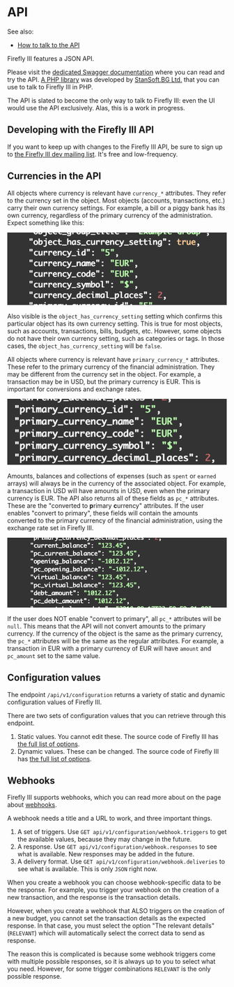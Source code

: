 # API

See also:

- [How to talk to the API](../../../how-to/firefly-iii/features/api.md)

Firefly III features a JSON API.

Please visit the [dedicated Swagger documentation](https://api-docs.firefly-iii.org/) where you can read and try the API. [A PHP library](https://github.com/StanSoftBG/oauth2-firefly-iii) was developed by [StanSoft.BG Ltd.](https://github.com/StanSoftBG) that you can use to talk to Firefly III in PHP.

The API is slated to become the only way to talk to Firefly III: even the UI would use the API exclusively. Alas, this is a work in progress.

## Developing with the Firefly III API

If you want to keep up with changes to the Firefly III API, be sure to sign up to [the Firefly III dev mailing list](https://firefly-iii.kit.com/dev). It's free and low-frequency.

## Currencies in the API

All objects where currency is relevant have `currency_*` attributes. They refer to the currency set in the object. Most objects (accounts, transactions, etc.) carry their own currency settings. For example, a bill or a piggy bank has its own currency, regardless of the primary currency of the administration. Expect something like this:

![Currency attributes](../../../images/references/firefly-iii/api/currency-attributes.png)

Also visible is the `object_has_currency_setting` setting which confirms this particular object has its own currency setting. This is true for most objects, such as accounts, transactions, bills, budgets, etc. However, some objects do not have their own currency setting, such as categories or tags. In those cases, the `object_has_currency_setting` will be `false`.

All objects where currency is relevant have `primary_currency_*` attributes. These refer to the primary currency of the financial administration. They may be different from the currency set in the object. For example, a transaction may be in USD, but the primary currency is EUR. This is important for conversions and exchange rates.


![Primary attributes](../../../images/references/firefly-iii/api/primary-attributes.png)

Amounts, balances and collections of expenses (such as `spent` or `earned` arrays) will always be in the currency of the associated object. For example, a transaction in USD will have amounts in USD, even when the primary currency is EUR. The API also returns all of these fields as `pc_*` attributes. These are the "converted to **p**rimary **c**urrency" attributes. If the user enables "convert to primary", these fields will contain the amounts converted to the primary currency of the financial administration, using the exchange rate set in Firefly III.

![Amount attributes](../../../images/references/firefly-iii/api/amount-attributes.png)

If the user does NOT enable "convert to primary", all `pc_*` attributes will be `null`. This means that the API will not convert amounts to the primary currency. If the currency of the object is the same as the primary currency, the `pc_*` attributes will be the same as the regular attributes. For example, a transaction in EUR with a primary currency of EUR will have `amount` and `pc_amount` set to the same value.

## Configuration values

The endpoint `/api/v1/configuration` returns a variety of static and dynamic configuration values of Firefly III.

There are two sets of configuration values that you can retrieve through this endpoint.

1. Static values. You cannot edit these. The source code of Firefly III has [the full list of options](https://github.com/firefly-iii/firefly-iii/blob/main/app/Support/Binder/EitherConfigKey.php#L35).
2. Dynamic values. These can be changed. The source code of Firefly III has [the full list of options](https://github.com/firefly-iii/firefly-iii/blob/main/app/Support/Binder/DynamicConfigKey.php#L35).

## Webhooks

Firefly III supports webhooks, which you can read more about on the page about [webhooks](../../../how-to/firefly-iii/features/webhooks.md).

A webhook needs a title and a URL to work, and three important things.

1. A set of triggers. Use `GET api/v1/configuration/webhook.triggers` to get the available values, because they may change in the future.
2. A response. Use `GET api/v1/configuration/webhook.responses` to see what is available. New responses may be added in the future.
3. A delivery format. Use `GET api/v1/configuration/webhook.deliveries` to see what is available. This is only `JSON` right now.

When you create a webhook you can choose webhook-specific data to be the response. For example, you trigger your webhook on the creation of a new transaction, and the response is the transaction details.

However, when you create a webhook that ALSO triggers on the creation of a new budget, you cannot set the transaction details as the expected response. In that case, you must select the option "The relevant details" (`RELEVANT`) which will automatically select the correct data to send as response.

The reason this is complicated is because some webhook triggers come with multiple possible responses, so it is always up to you to select what you need. However, for some trigger combinations `RELEVANT` is the only possible response. 

